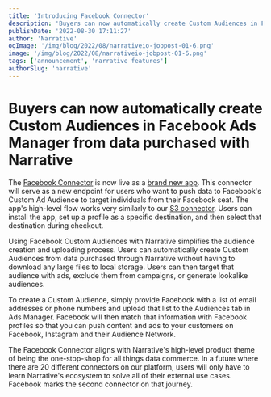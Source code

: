 ```yaml
---
title: 'Introducing Facebook Connector'
description: 'Buyers can now automatically create Custom Audiences in Facebook Ads Manager from data purchased with Narrative.'
publishDate: '2022-08-30 17:11:27'
author: 'Narrative'
ogImage: '/img/blog/2022/08/narrativeio-jobpost-01-6.png'
image: '/img/blog/2022/08/narrativeio-jobpost-01-6.png'
tags: ['announcement', 'narrative features']
authorSlug: 'narrative'
---
```

Buyers can now automatically create Custom Audiences in Facebook Ads Manager from data purchased with Narrative
===============================================================================================================

The [Facebook Connector](https://app.narrative.io/app/facebook-connector) is now live as a [brand new app](https://app.narrative.io/app/facebook-connector). This connector will serve as a new endpoint for users who want to push data to Facebook's Custom Ad Audience to target individuals from their Facebook seat. The app's high-level flow works very similarly to our [S3 connector](https://app.narrative.io/app/s3-connector). Users can install the app, set up a profile as a specific destination, and then select that destination during checkout. 

Using Facebook Custom Audiences with Narrative simplifies the audience creation and uploading process. Users can automatically create Custom Audiences from data purchased through Narrative without having to download any large files to local storage. Users can then target that audience with ads, exclude them from campaigns, or generate lookalike audiences.

To create a Custom Audience, simply provide Facebook with a list of email addresses or phone numbers and upload that list to the Audiences tab in Ads Manager. Facebook will then match that information with Facebook profiles so that you can push content and ads to your customers on Facebook, Instagram and their Audience Network.

The Facebook Connector aligns with Narrative's high-level product theme of being the one-stop-shop for all things data commerce. In a future where there are 20 different connectors on our platform, users will only have to learn Narrative's ecosystem to solve all of their external use cases. Facebook marks the second connector on that journey.

